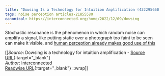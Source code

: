 ```yaml
---
title: "Dowsing Is a Technology for Intuition Amplification (432295650)"
tags: noise perception articles-21855580
canonical: https://interconnected.org/home/2022/12/09/dowsing
---
```


Stochastic resonance is the phenomenon in which random noise can amplify a signal, like putting static over a photograph too faint to be seen can make it visible, and [human perception already makes good use of this](https://interconnected.org/home/2020/12/15/omens)


[[_Source_: Dowsing is a technology for intuition amplification - [Source URL](https://interconnected.org/home/2022/12/09/dowsing){:target="_blank"}<br>
_Author_: Interconnected<br>
[Readwise URL](https://readwise.io/open/432295650){:target="_blank"}
::wrap]]